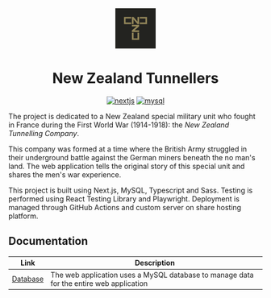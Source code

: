 <div align="center">
    <img width="80" height="80" src="./public/apple-touch-icon-114x114.png"/>
</div>
<h1 align="center">
    New Zealand Tunnellers
</h1>
<p align="center">
    <a href="https://github.com/vercel/next.js">
        <img src="https://img.shields.io/badge/Next-black?style=for-the-badge&logo=next.js&logoColor=white" alt="nextjs"></a>
    <a href="https://www.mysql.com/">
        <img src="https://img.shields.io/badge/mysql-4479A1.svg?style=for-the-badge&logo=mysql&logoColor=white" alt="mysql"></a>
</p>

The project is dedicated to a New Zealand special military unit who fought in France during the First World War (1914-1918): the _New Zealand Tunnelling Company_.

This company was formed at a time where the British Army struggled in their underground battle against the German miners beneath the no man's land. The web application tells the original story of this special unit and shares the men's war experience.

This project is built using Next.js, MySQL, Typescript and Sass. Testing is performed using React Testing Library and Playwright. Deployment is managed through GitHub Actions and custom server on share hosting platform.

## Documentation

| Link                           | Description                                                                             |
| ------------------------------ | --------------------------------------------------------------------------------------- |
| [Database](./docs/database.md) | The web application uses a MySQL database to manage data for the entire web application |
